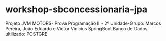 # workshop-sbconcessionaria-jpa
Projeto JVM MOTORS- Prova Programação II - 2º Unidade-Grupo: Marcos Pereira, João Eduardo e Victor Vinícius
SpringBoot
Banco de Dados ultilizado: POSTGRE
